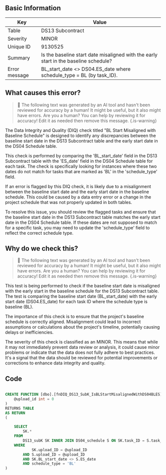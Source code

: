 ## Basic Information
| Key         | Value          |
|-------------|----------------|
| Table       | DS13 Subcontract |
| Severity    | MINOR |
| Unique ID   | 9130525   |
| Summary     | Is the baseline start date misaligned with the early start in the baseline schedule? |
| Error message | BL_start_date <> DS04.ES_date where schedule_type = BL (by task_ID). |

## What causes this error?

> :robot: The following text was generated by an AI tool and hasn't been reviewed for accuracy by a human! It might be useful, but it also might have errors. Are you a human? You can help by reviewing it for accuracy! Edit it as needed then remove this message.
{.is-warning}

The Data Integrity and Quality (DIQ) check titled "BL Start Misaligned with Baseline Schedule" is designed to identify any discrepancies between the baseline start date in the DS13 Subcontract table and the early start date in the DS04 Schedule table. 

This check is performed by comparing the 'BL_start_date' field in the DS13 Subcontract table with the 'ES_date' field in the DS04 Schedule table for each task. The check is specifically looking for instances where these two dates do not match for tasks that are marked as 'BL' in the 'schedule_type' field.

If an error is flagged by this DIQ check, it is likely due to a misalignment between the baseline start date and the early start date in the baseline schedule. This could be caused by a data entry error or a change in the project schedule that was not properly updated in both tables.

To resolve this issue, you should review the flagged tasks and ensure that the baseline start date in the DS13 Subcontract table matches the early start date in the DS04 Schedule table. If these dates are not supposed to match for a specific task, you may need to update the 'schedule_type' field to reflect the correct schedule type.
## Why do we check this?

> :robot: The following text was generated by an AI tool and hasn't been reviewed for accuracy by a human! It might be useful, but it also might have errors. Are you a human? You can help by reviewing it for accuracy! Edit it as needed then remove this message.
{.is-warning}

This test is being performed to check if the baseline start date is misaligned with the early start in the baseline schedule for the DS13 Subcontract table. The test is comparing the baseline start date (BL_start_date) with the early start date (DS04.ES_date) for each task ID where the schedule type is baseline (BL). 

The importance of this check is to ensure that the project's baseline schedule is correctly aligned. Misalignment could lead to incorrect assumptions or calculations about the project's timeline, potentially causing delays or inefficiencies. 

The severity of this check is classified as an MINOR. This means that while it may not immediately prevent data review or analysis, it could cause minor problems or indicate that the data does not fully adhere to best practices. It's a signal that the data should be reviewed for potential improvements or corrections to enhance data integrity and quality.
## Code

```sql

CREATE FUNCTION [dbo].[fnDIQ_DS13_SubK_IsBLStartMisalignedWithDS04BLES] (
	@upload_id int = 0
)
RETURNS TABLE
AS RETURN
(
	
	SELECT
		SK.*
	FROM 
		DS13_subK SK INNER JOIN DS04_schedule S ON SK.task_ID = S.task_ID
	WHERE 
			SK.upload_ID = @upload_ID 
		AND S.upload_ID = @upload_ID
		AND SK.BL_start_date <> S.ES_date
		AND schedule_type = 'BL'
)
```
